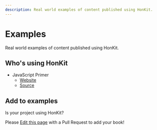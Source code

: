 ```yaml
---
description: Real world examples of content published using HonKit.
---
```


# Examples

Real world examples of content published using HonKit.

## Who's using HonKit

- JavaScript Primer
    - [Website](https://jsprimer.net/)
    - [Source](https://github.com/asciidwango/js-primer)

## Add to examples

Is your project using HonKit?

Please [Edit this page](https://github.com/honkit/honkit/edit/master/docs/examples.md) with a Pull Request to add your book!
